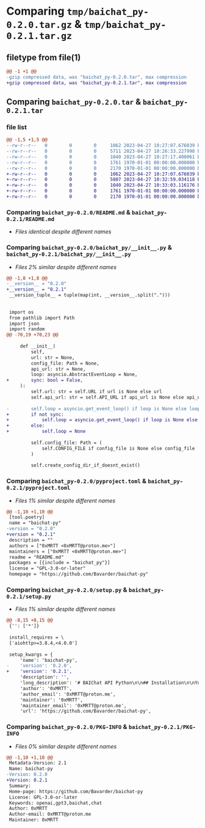 # Comparing `tmp/baichat_py-0.2.0.tar.gz` & `tmp/baichat_py-0.2.1.tar.gz`

## filetype from file(1)

```diff
@@ -1 +1 @@
-gzip compressed data, was "baichat_py-0.2.0.tar", max compression
+gzip compressed data, was "baichat_py-0.2.1.tar", max compression
```

## Comparing `baichat_py-0.2.0.tar` & `baichat_py-0.2.1.tar`

### file list

```diff
@@ -1,5 +1,5 @@
--rw-r--r--   0        0        0     1062 2023-04-27 10:27:07.676039 baichat_py-0.2.0/README.md
--rw-r--r--   0        0        0     5711 2023-04-27 10:26:33.227998 baichat_py-0.2.0/baichat_py/__init__.py
--rw-r--r--   0        0        0     1040 2023-04-27 10:27:17.408061 baichat_py-0.2.0/pyproject.toml
--rw-r--r--   0        0        0     1761 1970-01-01 00:00:00.000000 baichat_py-0.2.0/setup.py
--rw-r--r--   0        0        0     2170 1970-01-01 00:00:00.000000 baichat_py-0.2.0/PKG-INFO
+-rw-r--r--   0        0        0     1062 2023-04-27 10:27:07.676039 baichat_py-0.2.1/README.md
+-rw-r--r--   0        0        0     5807 2023-04-27 10:32:59.034118 baichat_py-0.2.1/baichat_py/__init__.py
+-rw-r--r--   0        0        0     1040 2023-04-27 10:33:03.116176 baichat_py-0.2.1/pyproject.toml
+-rw-r--r--   0        0        0     1761 1970-01-01 00:00:00.000000 baichat_py-0.2.1/setup.py
+-rw-r--r--   0        0        0     2170 1970-01-01 00:00:00.000000 baichat_py-0.2.1/PKG-INFO
```

### Comparing `baichat_py-0.2.0/README.md` & `baichat_py-0.2.1/README.md`

 * *Files identical despite different names*

### Comparing `baichat_py-0.2.0/baichat_py/__init__.py` & `baichat_py-0.2.1/baichat_py/__init__.py`

 * *Files 2% similar despite different names*

```diff
@@ -1,8 +1,8 @@
-__version__ = "0.2.0"
+__version__ = "0.2.1"
 __version_tuple__ = tuple(map(int, __version__.split(".")))
 
 
 import os
 from pathlib import Path
 import json
 import random
@@ -70,19 +70,23 @@
 
     def __init__(
         self,
         url: str = None,
         config_file: Path = None,
         api_url: str = None,
         loop: asyncio.AbstractEventLoop = None,
+        sync: bool = False,
     ):
         self.url: str = self.URL if url is None else url
         self.api_url: str = self.API_URL if api_url is None else api_url
 
-        self.loop = asyncio.get_event_loop() if loop is None else loop
+        if not sync:
+            self.loop = asyncio.get_event_loop() if loop is None else loop
+        else:
+            self.loop = None
 
         self.config_file: Path = (
             self.CONFIG_FILE if config_file is None else config_file
         )
 
         self.create_config_dir_if_doesnt_exist()
```

### Comparing `baichat_py-0.2.0/pyproject.toml` & `baichat_py-0.2.1/pyproject.toml`

 * *Files 1% similar despite different names*

```diff
@@ -1,10 +1,10 @@
 [tool.poetry]
 name = "baichat-py"
-version = "0.2.0"
+version = "0.2.1"
 description = ""
 authors = ["0xMRTT <0xMRTT@proton.me>"]
 maintainers = ["0xMRTT <0xMRTT@proton.me>"]
 readme = "README.md"
 packages = [{include = "baichat_py"}]
 license = "GPL-3.0-or-later"
 homepage = "https://github.com/Bavarder/baichat-py"
```

### Comparing `baichat_py-0.2.0/setup.py` & `baichat_py-0.2.1/setup.py`

 * *Files 1% similar despite different names*

```diff
@@ -8,15 +8,15 @@
 {'': ['*']}
 
 install_requires = \
 ['aiohttp>=3.8.4,<4.0.0']
 
 setup_kwargs = {
     'name': 'baichat-py',
-    'version': '0.2.0',
+    'version': '0.2.1',
     'description': '',
     'long_description': '# BAIChat API Python\n\n## Installation\n\nYou can install it from PyPi\n\n``` shell\npip install baichat-py\n```\n\n## Usage\n\n### Async\n\n``` python\nimport asyncio\n\nloop = asyncio.get_event_loop() \nhello = loop.run_until_complete(chat.async_ask("Hi"))\n\nprint(hello.text)\n\n# => Hello! How can I assist you today?\n```\n\n### Context manager\n\n``` python\nwith BAIChat() as (loop, chat):\n    hello = chat.ask("Hi")\n\n    print(hello.text)\n\n# => Hello! How can I assist you today?\n```\n\n### Delta\n\n``` python\nwith BAIChat() as (loop, chat):\n    hello = chat.ask("Hi")\n\n    for delta in hello:\n        print(delta.text)\n    \n# => Hello\n# => Hello!\n# => Hello! How\n# => Hello! How may\n# => Hello! How may I\n# => Hello! How may I assist\n# => Hello! How may I assist you\n# => Hello! How may I assist you today\n# => Hello! How may I assist you today?\n```\n\n### Sync\n\n``` python\nchat = BAIChat()\nprint(chat.sync_ask("Hello, how are you?").text)\n\n# => Hello! As an AI language model, I don\'t have feelings, but I\'m functioning properly and ready to assist you. How may I help you today?\n```',
     'author': '0xMRTT',
     'author_email': '0xMRTT@proton.me',
     'maintainer': '0xMRTT',
     'maintainer_email': '0xMRTT@proton.me',
     'url': 'https://github.com/Bavarder/baichat-py',
```

### Comparing `baichat_py-0.2.0/PKG-INFO` & `baichat_py-0.2.1/PKG-INFO`

 * *Files 0% similar despite different names*

```diff
@@ -1,10 +1,10 @@
 Metadata-Version: 2.1
 Name: baichat-py
-Version: 0.2.0
+Version: 0.2.1
 Summary: 
 Home-page: https://github.com/Bavarder/baichat-py
 License: GPL-3.0-or-later
 Keywords: openai,gpt3,baichat,chat
 Author: 0xMRTT
 Author-email: 0xMRTT@proton.me
 Maintainer: 0xMRTT
```

